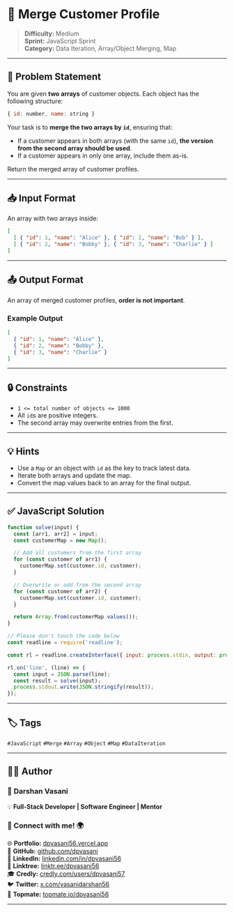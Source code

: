 # 🧾 Merge Customer Profile

> **Difficulty:** Medium  
> **Sprint:** JavaScript Sprint  
> **Category:** Data Iteration, Array/Object Merging, Map

---

## 📝 Problem Statement

You are given **two arrays** of customer objects. Each object has the following structure:

```js
{ id: number, name: string }
```

Your task is to **merge the two arrays by `id`**, ensuring that:

- If a customer appears in both arrays (with the same `id`), **the version from the second array should be used**.
- If a customer appears in only one array, include them as-is.

Return the merged array of customer profiles.

---

## 📥 Input Format

An array with two arrays inside:

```json
[
  [ { "id": 1, "name": "Alice" }, { "id": 2, "name": "Bob" } ],
  [ { "id": 2, "name": "Bobby" }, { "id": 3, "name": "Charlie" } ]
]
```

---

## 📤 Output Format

An array of merged customer profiles, **order is not important**.

### Example Output

```json
[
  { "id": 1, "name": "Alice" },
  { "id": 2, "name": "Bobby" },
  { "id": 3, "name": "Charlie" }
]
```

---

## 🔒 Constraints

- `1 <= total number of objects <= 1000`
- All `id`s are positive integers.
- The second array may overwrite entries from the first.

---

## 💡 Hints

- Use a `Map` or an object with `id` as the key to track latest data.
- Iterate both arrays and update the map.
- Convert the map values back to an array for the final output.

---

## ✅ JavaScript Solution

```js
function solve(input) {
  const [arr1, arr2] = input;
  const customerMap = new Map();

  // Add all customers from the first array
  for (const customer of arr1) {
    customerMap.set(customer.id, customer);
  }

  // Overwrite or add from the second array
  for (const customer of arr2) {
    customerMap.set(customer.id, customer);
  }

  return Array.from(customerMap.values());
}

// Please don't touch the code below
const readline = require('readline');

const rl = readline.createInterface({ input: process.stdin, output: process.stdout });

rl.on('line', (line) => {
  const input = JSON.parse(line);
  const result = solve(input);
  process.stdout.write(JSON.stringify(result));
});
```

---

## 🏷️ Tags

`#JavaScript` `#Merge` `#Array` `#Object` `#Map` `#DataIteration`

---

## 👨‍💻 Author  

### 🚀 **Darshan Vasani**  
💡 **Full-Stack Developer | Software Engineer | Mentor**    

### 🔗 Connect with me! 🌍  
🌐 **Portfolio:** [dpvasani56.vercel.app](https://dpvasani56.vercel.app/)  
🐙 **GitHub:** [github.com/dpvasani](https://github.com/dpvasani)  
💼 **LinkedIn:** [linkedin.com/in/dpvasani56](https://www.linkedin.com/in/dpvasani56/)  
🌳 **Linktree:** [linktr.ee/dpvasani56](https://linktr.ee/dpvasani56)  
🎓 **Credly:** [credly.com/users/dpvasani57](https://www.credly.com/users/dpvasani57/)  
🐦 **Twitter:** [x.com/vasanidarshan56](https://x.com/vasanidarshan56)  
📢 **Topmate:** [topmate.io/dpvasani56](https://topmate.io/dpvasani56)  

---